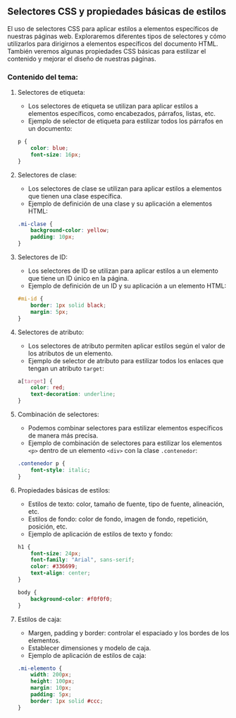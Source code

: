 
## Selectores CSS y propiedades básicas de estilos

El uso de selectores CSS para aplicar estilos a elementos específicos de nuestras páginas web. Exploraremos diferentes tipos de selectores y cómo utilizarlos para dirigirnos a elementos específicos del documento HTML. También veremos algunas propiedades CSS básicas para estilizar el contenido y mejorar el diseño de nuestras páginas.

### Contenido del tema:

1. Selectores de etiqueta:
   - Los selectores de etiqueta se utilizan para aplicar estilos a elementos específicos, como encabezados, párrafos, listas, etc.
   - Ejemplo de selector de etiqueta para estilizar todos los párrafos en un documento:
   ```css
   p {
       color: blue;
       font-size: 16px;
   }
   ```

2. Selectores de clase:
   - Los selectores de clase se utilizan para aplicar estilos a elementos que tienen una clase específica.
   - Ejemplo de definición de una clase y su aplicación a elementos HTML:
   ```css
   .mi-clase {
       background-color: yellow;
       padding: 10px;
   }
   ```

3. Selectores de ID:
   - Los selectores de ID se utilizan para aplicar estilos a un elemento que tiene un ID único en la página.
   - Ejemplo de definición de un ID y su aplicación a un elemento HTML:
   ```css
   #mi-id {
       border: 1px solid black;
       margin: 5px;
   }
   ```

4. Selectores de atributo:
   - Los selectores de atributo permiten aplicar estilos según el valor de los atributos de un elemento.
   - Ejemplo de selector de atributo para estilizar todos los enlaces que tengan un atributo `target`:
   ```css
   a[target] {
       color: red;
       text-decoration: underline;
   }
   ```

5. Combinación de selectores:
   - Podemos combinar selectores para estilizar elementos específicos de manera más precisa.
   - Ejemplo de combinación de selectores para estilizar los elementos `<p>` dentro de un elemento `<div>` con la clase `.contenedor`:
   ```css
   .contenedor p {
       font-style: italic;
   }
   ```

6. Propiedades básicas de estilos:
   - Estilos de texto: color, tamaño de fuente, tipo de fuente, alineación, etc.
   - Estilos de fondo: color de fondo, imagen de fondo, repetición, posición, etc.
   - Ejemplo de aplicación de estilos de texto y fondo:
   ```css
   h1 {
       font-size: 24px;
       font-family: "Arial", sans-serif;
       color: #336699;
       text-align: center;
   }

   body {
       background-color: #f0f0f0;
   }
   ```

7. Estilos de caja:
   - Margen, padding y border: controlar el espaciado y los bordes de los elementos.
   - Establecer dimensiones y modelo de caja.
   - Ejemplo de aplicación de estilos de caja:
   ```css
   .mi-elemento {
       width: 200px;
       height: 100px;
       margin: 10px;
       padding: 5px;
       border: 1px solid #ccc;
   }
   ```
